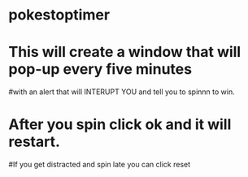# pokestoptimer
# This will create a window that will pop-up every five minutes
#with an alert that will INTERUPT YOU and tell you to spinnn to win.
# After you spin click ok and it will restart.
#If you get distracted and spin late you can click reset
